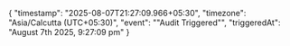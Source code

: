 {
    "timestamp": "2025-08-07T21:27:09.966+05:30",
    "timezone": "Asia/Calcutta (UTC+05:30)",
    "event": ""Audit Triggered"",
    "triggeredAt": "August 7th 2025, 9:27:09 pm"
  }
